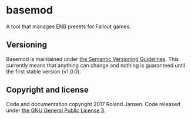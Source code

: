 # basemod
A tool that manages ENB presets for Fallout games.

## Versioning
Basemod is maintained under [the Semantic Versioning Guidelines](http://semver.org/).
This currently means that anything can change and nothing is guaranteed until the first stable version (v1.0.0).

## Copyright and license
Code and documentation copyright 2017 Roland Jansen. Code released under [the GNU General Public License 3](https://www.gnu.org/licenses/gpl-3.0.en.html).
